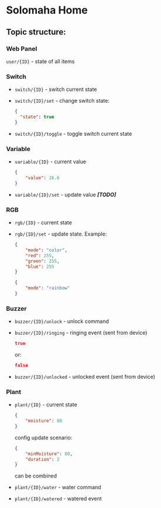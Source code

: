 Solomaha Home
====

## Topic structure:

### Web Panel

`user/{ID}` - state of all items

### Switch

- `switch/{ID}` - switch current state
- `switch/{ID}/set` - change switch state:
    
    ```json
    {
      "state": true
    }
    ```
- `switch/{ID}/toggle` - toggle switch current state

### Variable

- `variable/{ID}` - current value

    ```json
    {
        "value": 26.6
    }
    ```
    
- `variable/{ID}/set` - update value ***[TODO]***

### RGB

- `rgb/{ID}` - current state
- `rgb/{ID}/set` - update state. Example:
    
    ```json
    {
        "mode": "color",
        "red": 255,
        "green": 255,
        "blue": 255
    }
    ```

    ```json
    {
        "mode": "rainbow"
    }
    ```

### Buzzer
    
- `buzzer/{ID}/unlock` - unlock command
- `buzzer/{ID}/ringing` - ringing event (sent from device)
    
    ```json
    true
    ```
    or:
    ```json
    false
    ```
    
- `buzzer/{ID}/unlocked` - unlocked event (sent from device)

### Plant

- `plant/{ID}` - current state
    
    ```json
    {
        "moisture": 80
    }
    ```
    config update scenario:
    ```json
    {
        "minMoisture": 80,
        "duration": 2
    }
    ```
    can be combined
    
- `plant/{ID}/water` - water command
- `plant/{ID}/watered` - watered event

